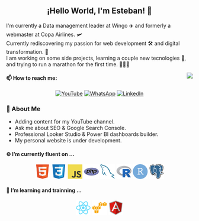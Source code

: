 <!--
ESTADÍSTICAS:
  https://github.com/DenverCoder1/github-readme-streak-stats
  https://github.com/anuraghazra/github-readme-stats
**VenomZ06/VenomZ06** is a ✨ _special_ ✨ repository because its `README.md` (this file) appears on your GitHub profile.
-  ...
- ⚡ Fun fact: ...
-->

<h2 id="header" align="center"> ¡Hello World, I'm Esteban! 🙂</h2>

<div id="intro">

I'm currently a Data management leader at Wingo ✈️ and formerly a webmaster at Copa Airlines. 🛩  
Currently rediscovering my passion for web development 🛠 and digital transformation. 🚀  
I am working on some side projects, learning a couple new tecnologies 🌱, and trying to run a marathon for the first time. 🏃🏽‍♂️

<img align="right" src="https://media.giphy.com/media/1kkxWqT5nvLXupUTwK/giphy.gif" />


</div>
<div id="social">

#### 📫 How to reach me:

<div class="icons" align="center">

[![YouTube](https://img.shields.io/badge/-YouTube-FF0000?style=flat-square&logoColor=FFFFFF&logo=YouTube)](https://www.youtube.com/channel/UCq157RmnT40aDKMWwURuA5w) [![WhatsApp](https://img.shields.io/badge/-WhatsApp-brightgreen?style=flat-square&logoColor=FFFFFF&logo=WhatsApp)](https://wa.link/zfmh7o) [![LinkedIn](https://img.shields.io/badge/-LinkedIn-2878b5?style=flat-square&logoColor=FFFFFF&logo=LinkedIn)](https://www.linkedin.com/in/esteban-rinc%C3%B3n-correa-553597b7/)

</div>
</div>
<div id="about">

### 💬 About Me

  - Adding content for my YouTube channel.
  - Ask me about SEO & Google Search Console.
  - Professional Looker Studio & Power BI dashboards builder.
  - My personal website is under development.

#### ⚙️ I’m currently fluent on ...

<div class="icons" align="center">
<a href="#about"><img src="https://github.com/devicons/devicon/blob/master/icons/html5/html5-original.svg" alt="HTML5" width="40" height="40" /></a> <a href="#about"><img src="https://github.com/devicons/devicon/blob/master/icons/css3/css3-original.svg" alt="CSS3" width="40" height="40" /></a> <a href="#about"><img src="https://github.com/devicons/devicon/blob/master/icons/javascript/javascript-original.svg" alt="JavaScript" width="40" height="40" /></a> <a href="#about"><img src="https://github.com/devicons/devicon/blob/master/icons/php/php-original.svg" alt="PHP" width="40" height="40" /></a> <a href="#about"><img src="https://github.com/devicons/devicon/blob/master/icons/mysql/mysql-original.svg" alt="MySQL" width="40" height="40" /></a> <a href="#about"><img src="https://github.com/devicons/devicon/blob/master/icons/r/r-original.svg" alt="R" width="40" height="40" /></a> <a href="#about"><img src="https://github.com/devicons/devicon/blob/master/icons/rstudio/rstudio-original.svg" alt="R studio" width="40" height="40" /></a> <a href="#about"><img src="https://github.com/devicons/devicon/blob/master/icons/postgresql/postgresql-original.svg" alt="Postgresql" width="40" height="40" /></a> 
</div>

#### 🔭  I’m learning and trainning ...

<div class="icons" align="center">
<a href="#about"><img src="https://github.com/devicons/devicon/blob/master/icons/react/react-original.svg" alt="React" width="40" height="40" /></a> <a href="#about"><img src="https://github.com/devicons/devicon/blob/master/icons/amazonwebservices/amazonwebservices-original.svg" alt="AWS" width="40" height="40" /></a> <a href="#about"><img src="https://github.com/devicons/devicon/blob/master/icons/angularjs/angularjs-original.svg" alt="Angular" width="40" height="40" />
</div>

</div>
<div id="stats">

</div>

